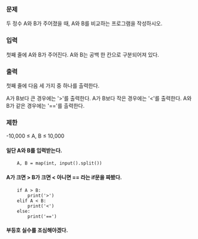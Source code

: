 ### 문제
두 정수 A와 B가 주어졌을 때, A와 B를 비교하는 프로그램을 작성하시오.

### 입력
첫째 줄에 A와 B가 주어진다. A와 B는 공백 한 칸으로 구분되어져 있다.

### 출력
첫째 줄에 다음 세 가지 중 하나를 출력한다.

A가 B보다 큰 경우에는 '>'를 출력한다.
A가 B보다 작은 경우에는 '<'를 출력한다.
A와 B가 같은 경우에는 '=='를 출력한다.
### 제한
-10,000 ≤ A, B ≤ 10,000

#### 일단 A와 B를 입력받는다.
        A, B = map(int, input().split())
#### A가 크면 > B가 크면 < 아니면 == 라는 if문을 짜봤다.
        if A > B:
            print('>')
        elif A < B:
            print('<')
        else:
            print('==')
        
#### 부등호 실수를 조심해야겠다.
